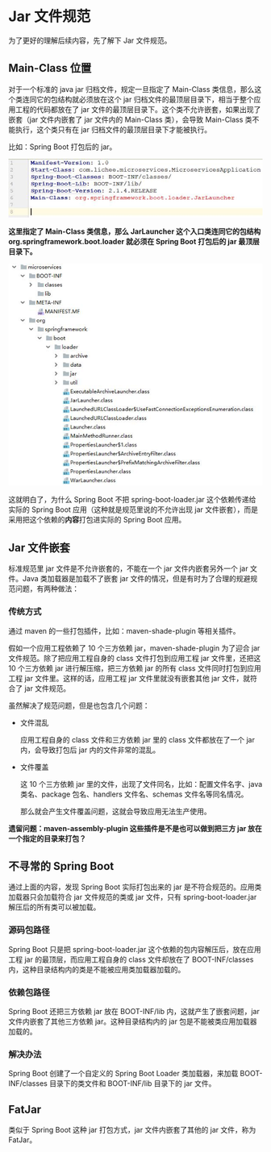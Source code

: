 # Jar 文件规范

为了更好的理解后续内容，先了解下 Jar 文件规范。

## Main-Class 位置

对于一个标准的 java jar 归档文件，规定一旦指定了 Main-Class 类信息，那么这个类连同它的包结构就必须放在这个 jar 归档文件的最顶层目录下，相当于整个应用工程的代码都放在了 jar 文件的最顶层目录下。这个类不允许嵌套，如果出现了嵌套（jar 文件内嵌套了 jar 文件内的 Main-Class 类），会导致 Main-Class 类不能执行，这个类只有在 jar 归档文件的最顶层目录下才能被执行。

比如：Spring Boot 打包后的 jar。

![MANIFEST.MF-01](../images/MANIFEST.MF-01.jpg)

**这里指定了 Main-Class 类信息，那么 JarLauncher 这个入口类连同它的包结构 org.springframework.boot.loader 就必须在 Spring Boot 打包后的 jar 最顶层目录下。** 



![SpringBootJarDir](../images/SpringBootJarDir.jpg)

这就明白了，为什么 Spring Boot 不把 spring-boot-loader.jar 这个依赖传递给实际的 Spring Boot 应用（这种就是规范里说的不允许出现 jar 文件嵌套），而是采用把这个依赖的**内容**打包进实际的 Spring Boot 应用。

## Jar 文件嵌套

标准规范里 jar 文件是不允许嵌套的，不能在一个 jar 文件内嵌套另外一个 jar 文件。Java 类加载器是加载不了嵌套 jar 文件的情况，但是有时为了合理的规避规范问题，有两种做法：

### 传统方式

通过 maven 的一些打包插件，比如：maven-shade-plugin 等相关插件。

假如一个应用工程依赖了 10 个三方依赖 jar，maven-shade-plugin 为了迎合 jar 文件规范。除了把应用工程自身的 class 文件打包到应用工程 jar 文件里，还把这 10 个三方依赖 jar 进行解压缩，把三方依赖 jar 的所有 class 文件同时打包到应用工程 jar 文件里。这样的话，应用工程 jar 文件里就没有嵌套其他 jar 文件，就符合了 jar 文件规范。

虽然解决了规范问题，但是也包含几个问题：

- 文件混乱

  应用工程自身的 class 文件和三方依赖 jar 里的 class 文件都放在了一个 jar 内，会导致打包后 jar 内的文件非常的混乱。

- 文件覆盖

  这 10 个三方依赖 jar 里的文件，出现了文件同名，比如：配置文件名字、java 类名、package 包名、handlers 文件名、schemas 文件名等同名情况。

  那么就会产生文件覆盖问题，这就会导致应用无法生产使用。

**遗留问题：maven-assembly-plugin 这些插件是不是也可以做到把三方 jar 放在一个指定的目录来打包？**

## 不寻常的 Spring Boot

通过上面的内容，发现 Spring Boot 实际打包出来的 jar 是不符合规范的。应用类加载器只会加载符合 jar 文件规范的类或 jar 文件，只有  spring-boot-loader.jar 解压后的所有类可以被加载。

### 源码包路径

Spring Boot 只是把 spring-boot-loader.jar 这个依赖的包内容解压后，放在应用工程 jar 的最顶层，而应用工程自身的 class 文件却放在了 BOOT-INF/classes 内，这种目录结构内的类是不能被应用类加载器加载的。

### 依赖包路径

Spring Boot 还把三方依赖 jar 放在 BOOT-INF/lib 内，这就产生了嵌套问题，jar 文件内嵌套了其他三方依赖 jar。这种目录结构内的 jar 包是不能被类应用加载器加载的。

### 解决办法

Spring Boot 创建了一个自定义的 Spring Boot Loader 类加载器，来加载 BOOT-INF/classes 目录下的类文件和 BOOT-INF/lib 目录下的 jar 文件。

## FatJar

类似于 Spring Boot 这种 jar 打包方式，jar 文件内嵌套了其他的 jar 文件，称为 FatJar。

